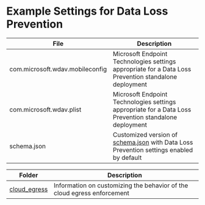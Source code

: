 # Example Settings for Data Loss Prevention

|File                            |Description|
|--------------------------------|-----------|
|com.microsoft.wdav.mobileconfig |Microsoft Endpoint Technologies settings appropriate for a Data Loss Prevention standalone deployment|
|com.microsoft.wdav.plist        |Microsoft Endpoint Technologies settings appropriate for a Data Loss Prevention standalone deployment|
|schema.json                     |Customized version of [schema.json](/macos/schema/schema.json) with Data Loss Prevention settings enabled by default|

|Folder      |Description|
|------------|-----------|
|[cloud_egress](cloud_egress)|Information on customizing the behavior of the cloud egress enforcement|
